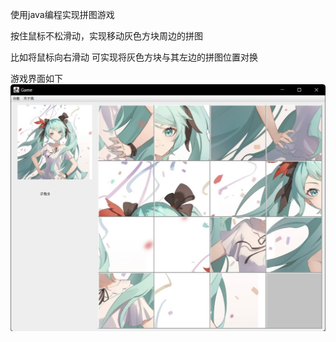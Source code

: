 使用java编程实现拼图游戏

按住鼠标不松滑动，实现移动灰色方块周边的拼图

比如将鼠标向右滑动
可实现将灰色方块与其左边的拼图位置对换

游戏界面如下
![image](src/image/miku1/sample.jpg)
